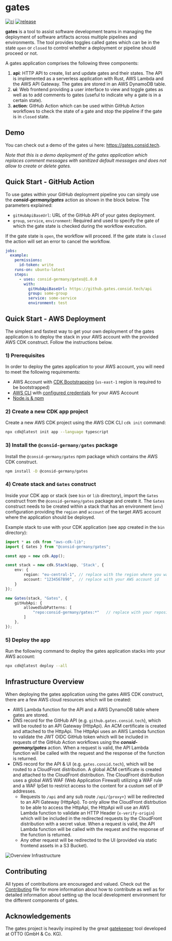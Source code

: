 # gates

[![ci](https://github.com/consid-germany/gates/actions/workflows/ci.yaml/badge.svg)](https://github.com/consid-germany/gates/actions/workflows/ci.yaml)
[![release](https://github.com/consid-germany/gates/actions/workflows/release.yaml/badge.svg)](https://github.com/consid-germany/gates/actions/workflows/release.yaml)

**gates** is a tool to assist software development 
teams in managing the deployment of software artifacts across multiple pipelines and environments.
The tool provides toggles called gates which can be in the state `open` or `closed`
to control whether a deployment or pipeline should proceed or not.

A gates application comprises the following three components:

1. **api**: HTTP API to create, list and update gates and their states. The API is implemented as a serverless application with Rust, AWS Lambda and the AWS API Gateway. The gates are stored in an AWS DynamoDB table.
2. **ui**: Web frontend providing a user interface to view and toggle gates as well as to add comments to gates (useful to indicate why a gate is in a certain state).
3. **action**: GitHub Action which can be used within GitHub Action workflows to check the state of a gate and stop the pipeline if the gate is in `closed` state.

## Demo

You can check out a demo of the gates ui here: https://gates.consid.tech.

*Note that this is a demo deployment of the gates application which replaces comment messages with sanitized default messages and does not allow to
create or delete gates.*


## Quick Start - GitHub Action

To use gates within your GitHub deployment pipeline you can simply use the ***consid-germany/gates*** action as shown in the block below.
The parameters explained:

- `gitHubApiBaseUrl`: URL of the GitHub API of your gates deployment.
- `group`, `service`, `environment`: Required and used to specify the gate of which the gate state is checked during the workflow execution. 
 
If the gate state is `open`, the workflow will proceed. If the gate state is `closed` the action will set an error to cancel the workflow.

```yaml
jobs:
  example:
    permissions:
      id-token: write
    runs-on: ubuntu-latest
    steps:
      - uses: consid-germany/gates@1.0.0
        with:
          gitHubApiBaseUrl: https://github.gates.consid.tech/api
          group: some-group
          service: some-service
          environment: test
```

## Quick Start - AWS Deployment

The simplest and fastest way to get your own deployment of the gates application 
is to deploy the stack in your AWS account with the provided AWS CDK construct. Follow the instructions below.

### 1) Prerequisites

In order to deploy the gates application to your AWS account, you will need to meet the following requirements:

- AWS Account with [CDK Bootstrapping](https://docs.aws.amazon.com/cdk/v2/guide/bootstrapping.html) (`us-east-1` region is required to be bootstrapped)
- [AWS CLI](https://docs.aws.amazon.com/cli/latest/userguide/getting-started-install.html) with [configured credentials](https://docs.aws.amazon.com/cli/latest/reference/configure/) for your AWS Account
- [Node.js & npm](https://nodejs.org/en/download)

### 2) Create a new CDK app project

Create a new AWS CDK project using the AWS CDK CLI `cdk init` command:

```bash
npx cdk@latest init app --language typescript
```

### 3) Install the `@consid-germany/gates` package

Install the `@consid-germany/gates` npm package which contains the AWS CDK construct.

```bash
npm install -D @consid-germany/gates
```

### 4) Create stack and `Gates` construct

Inside your CDK app or stack (see `bin` or `lib` directory), import the `Gates` construct from the `@consid-germany/gates` 
package and create it.
The `Gates` construct needs to be created within a stack that has an environment (`env`) configuration providing the `region` and `account` of 
the target AWS account where the application should be deployed.

Example stack to use with your CDK application (see app created in the `bin` directory):

```ts
import * as cdk from "aws-cdk-lib";
import { Gates } from "@consid-germany/gates";

const app = new cdk.App();

const stack = new cdk.Stack(app, 'Stack', {
    env: {
        region: "eu-central-1", // replace with the region where you want to deploy the stack
        account: "1234567890",  // replace with your AWS account id
    }
});

new Gates(stack, "Gates", {
    gitHubApi: {
        allowedSubPatterns: [
            "repo:consid-germany/gates:*"   // replace with your repositories
        ]
    },
});
```

### 5) Deploy the app

Run the following command to deploy the gates application stacks into your AWS account:

```bash
npx cdk@latest deploy --all
```

## Infrastructure Overview

When deploying the gates application using the gates AWS CDK construct, there are a few AWS cloud resources which will be created:

- AWS Lambda function for the API and a AWS DynamoDB table where gates are stored.
- DNS record for the GitHub API (e.g. `github.gates.consid.tech`), which will be routed to an API Gateway (HttpApi). An ACM certificate is created and attached to the HttpApi. The HttpApi uses an AWS Lambda function to validate the JWT OIDC GitHub token which will be included in requests of the GitHub Action workflows using the ***consid-germany/gates*** action. When a request is valid, the API Lambda function will be called with the request and the response of the function is returned.
- DNS record for the API & UI (e.g. `gates.consid.tech`), which will be routed to a CloudFront distribution. A global ACM certificate is created and attached to the CloudFront distribution. The CloudFront distribution uses a global AWS WAF (Web Application Firewall) utilizing a WAF rule and a WAF IpSet to restrict access to the content for a custom set of IP addresses.
  - Requests to `/api` and any sub route `/api/{proxy+}` will be redirected to an API Gateway (HttpApi). To only allow the CloudFront distrbution to be able to access the HttpApi, the HttpApi will use an AWS Lambda function to validate an HTTP Header (`x-verify-origin`) which will be included in the redirected requests by the CloudFront distribution with a secret value. When a request is valid, the API Lambda function will be called with the request and the response of the function is returned.
  - Any other request will be redirected to the UI (provided via static frontend assets in a S3 Bucket).

![Overview Infrastructure](docs/infrastructure.drawio.png)

## Contributing

All types of contributions are encouraged and valued. 
Check out the [Contributing](https://github.com/consid-germany/gates/blob/main/CONTRIBUTING.md) file for more information
about how to contribute as well as for detailed information about setting up the local development environment for the different
components of gates.

## Acknowledgements

The gates project is heavily inspired by the great [gatekeeper](https://github.com/otto-de/gatekeeper) tool developed at OTTO (GmbH & Co. KG).